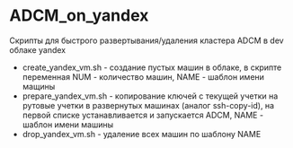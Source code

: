# ADCM_on_yandex
Скрипты для быстрого развертывания/удаления кластера ADCM в dev облаке yandex

 * create_yandex_vm.sh - создание пустых машин в облаке, в скрипте переменная NUM - количество машин, NAME - шаблон имени мащины
 * prepare_yandex_vm.sh - копирование ключей с текущей учетки на рутовые учетки в развернутых машинах (аналог ssh-copy-id), на первой списке устанавливается и запускается ADCM, NAME - шаблон имени машины 
 * drop_yandex_vm.sh - удаление всех машин по шаблону NAME
